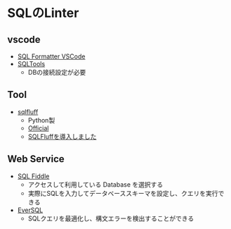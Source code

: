 # SQLのLinter

## vscode

- [SQL Formatter VSCode](https://marketplace.visualstudio.com/items?itemName=ReneSaarsoo.sql-formatter-vsc)
- [SQLTools](https://marketplace.visualstudio.com/items?itemName=mtxr.sqltools)
  - DBの接続設定が必要

## Tool

- [sqlfluff](https://github.com/sqlfluff/sqlfluff)
  - Python製
  - [Official](https://docs.sqlfluff.com/en/stable/index.html)
  - [SQLFluffを導入しました](https://qiita.com/n-gondo123/items/455047a063d39789df2b)

## Web Service

- [SQL Fiddle](https://sqlfiddle.com/)
  - アクセスして利用している Database を選択する
  - 実際にSQLを入力してデータベーススキーマを設定し、クエリを実行できる
- [EverSQL](https://www.eversql.com/sql-query-optimizer/)
  - SQLクエリを最適化し、構文エラーを検出することができる
